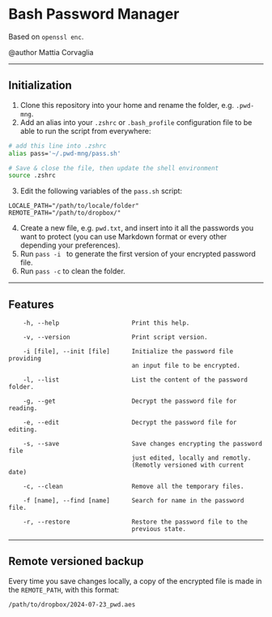 # Bash Password Manager

Based on `openssl enc`.

@author Mattia Corvaglia

---

## Initialization

1. Clone this repository into your home and rename the folder, e.g. `.pwd-mng`.
2. Add an alias into your `.zshrc` or `.bash_profile` configuration file to be able to run the script from everywhere:
  ```sh
  # add this line into .zshrc
  alias pass='~/.pwd-mng/pass.sh'

  # Save & close the file, then update the shell environment
  source .zshrc
  ```
3. Edit the following variables of the `pass.sh` script:
  ```
  LOCALE_PATH="/path/to/locale/folder"
  REMOTE_PATH="/path/to/dropbox/"
  ```
4. Create a new file, e.g. `pwd.txt`, and insert into it all the passwords you want to protect (you can use Markdown format or every other depending your preferences).
5. Run `pass -i ` to generate the first version of your encrypted password file.
6. Run `pass -c` to clean the folder.

---

## Features

```
    -h, --help                    Print this help.

    -v, --version                 Print script version.

    -i [file], --init [file]      Initialize the password file providing
                                  an input file to be encrypted.

    -l, --list                    List the content of the password folder.

    -g, --get                     Decrypt the password file for reading.

    -e, --edit                    Decrypt the password file for editing.

    -s, --save                    Save changes encrypting the password file
                                  just edited, locally and remotly.
                                  (Remotly versioned with current date)

    -c, --clean                   Remove all the temporary files.

    -f [name], --find [name]      Search for name in the password file.

    -r, --restore                 Restore the password file to the
                                  previous state.

```

---

## Remote versioned backup

Every time you save changes locally, a copy of the encrypted file is made in the `REMOTE_PATH`, with this format:
```
/path/to/dropbox/2024-07-23_pwd.aes
```

